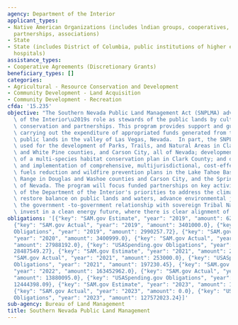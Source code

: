```yaml
---
agency: Department of the Interior
applicant_types:
- Native American Organizations (includes lndian groups, cooperatives, corporations,
  partnerships, associations)
- State
- State (includes District of Columbia, public institutions of higher education and
  hospitals)
assistance_types:
- Cooperative Agreements (Discretionary Grants)
beneficiary_types: []
categories:
- Agricultural - Resource Conservation and Development
- Community Development - Land Acquisition
- Community Development - Recreation
cfda: '15.235'
objective: "The Southern Nevada Public Land Management Act (SNPLMA) advances the Department\
  \ of the Interior\u2019s role as stewards of the public lands by cultivating community-based\
  \ conservation and partnerships. This program provides support and guidance for\
  \ carrying out the expenditure of appropriated funds generated from the sale of\
  \ public lands in the valley of Las Vegas, Nevada.  In part, the SNPLMA funds are\
  \ used for the development of Parks, Trails, and Natural Areas in Clark, Lincoln,\
  \ and White Pine counties, and Carson City, all of Nevada; development and implementation\
  \ of a multi-species habitat conservation plan in Clark County; and development\
  \ and implementation of comprehensive, multijurisdictional, cost-effective hazardous\
  \ fuels reduction and wildfire prevention plans in the Lake Tahoe Basin, the Carson\
  \ Range in Douglas and Washoe counties and Carson City, and the Spring Mountains\
  \ of Nevada. The program will focus funded partnerships on key activities in support\
  \ of the Department of the Interior's priorities to address the climate crisis,\
  \ restore balance on public lands and waters, advance environmental justice, strengthening\
  \ the government -to-government relationship with sovereign Tribal Nations, and\
  \ invest in a clean energy future, where there is clear alignment of bureau priorities."
obligations: '[{"key": "SAM.gov Estimate", "year": "2019", "amount": 62862977.0},
  {"key": "SAM.gov Actual", "year": "2019", "amount": 3401000.0}, {"key": "USASpending.gov
  Obligations", "year": "2019", "amount": 2990257.72}, {"key": "SAM.gov Estimate",
  "year": "2020", "amount": 3400999.0}, {"key": "SAM.gov Actual", "year": "2020",
  "amount": 27988192.0}, {"key": "USASpending.gov Obligations", "year": "2020", "amount":
  28487549.27}, {"key": "SAM.gov Estimate", "year": "2021", "amount": 250000.0}, {"key":
  "SAM.gov Actual", "year": "2021", "amount": 253000.0}, {"key": "USASpending.gov
  Obligations", "year": "2021", "amount": 197230.45}, {"key": "SAM.gov Estimate",
  "year": "2022", "amount": 163452962.0}, {"key": "SAM.gov Actual", "year": "2022",
  "amount": 13880095.0}, {"key": "USASpending.gov Obligations", "year": "2022", "amount":
  12444398.09}, {"key": "SAM.gov Estimate", "year": "2023", "amount": 14000000.0},
  {"key": "SAM.gov Actual", "year": "2023", "amount": 0.0}, {"key": "USASpending.gov
  Obligations", "year": "2023", "amount": 127572023.24}]'
sub-agency: Bureau of Land Management
title: Southern Nevada Public Land Management
---
```

